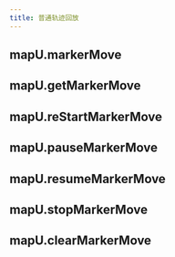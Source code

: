 ```yaml
---
title: 普通轨迹回放
---
```


## mapU.markerMove

## mapU.getMarkerMove

## mapU.reStartMarkerMove

## mapU.pauseMarkerMove

## mapU.resumeMarkerMove

## mapU.stopMarkerMove

## mapU.clearMarkerMove